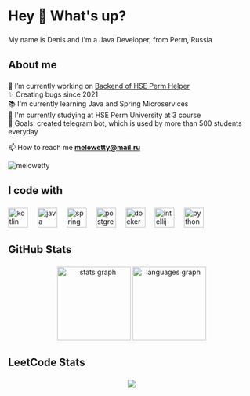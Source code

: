 <h1 align="left">Hey 👋 What's up?</h1>

###

<p align="left">My name is Denis and I'm a Java Developer, from Perm, Russia</p>

###

<h2 align="left">About me</h2>

###

🔭 I’m currently working on [Backend of HSE Perm Helper](https://github.com/HSE-Perm-Helper/main-backend)<br>
✨ Creating bugs since 2021<br>
📚 I'm currently learning Java and Spring Microservices<br>
🏫 I'm currently studying at HSE Perm University at 3 course<br>
🎯 Goals: created telegram bot, which is used by more than 500 students everyday<br>

📫 How to reach me **melowetty@mail.ru**

<p align="left"> <img src="https://komarev.com/ghpvc/?username=melowetty&label=Profile%20views&color=0e75b6&style=flat" alt="melowetty" /> </p>

<p align="left"></p>

###

<h2 align="left">I code with</h2>

###

<div align="left">
  <img src="https://cdn.jsdelivr.net/gh/devicons/devicon/icons/kotlin/kotlin-original.svg" height="40" alt="kotlin logo"  />
  <img width="12" />
  <img src="https://cdn.jsdelivr.net/gh/devicons/devicon/icons/java/java-original.svg" height="40" alt="java logo"  />
  <img width="12" />
  <img src="https://cdn.jsdelivr.net/gh/devicons/devicon/icons/spring/spring-original.svg" height="40" alt="spring logo"  />
  <img width="12" />
  <img src="https://cdn.jsdelivr.net/gh/devicons/devicon/icons/postgresql/postgresql-original.svg" height="40" alt="postgresql logo"  />
  <img width="12" />
  <img src="https://cdn.jsdelivr.net/gh/devicons/devicon/icons/docker/docker-original.svg" height="40" alt="docker logo"  />
  <img width="12" />
  <img src="https://cdn.jsdelivr.net/gh/devicons/devicon/icons/intellij/intellij-original.svg" height="40" alt="intellij logo"  />
  <img width="12" />
  <img src="https://cdn.jsdelivr.net/gh/devicons/devicon/icons/python/python-original.svg" height="40" alt="python logo"  />
</div>

###

<h2 align="left">GitHub Stats</h2>

###

<div align="center">
  <img src="https://github-readme-stats.vercel.app/api?username=melowetty&hide_title=false&hide_rank=false&show_icons=true&include_all_commits=true&count_private=true&disable_animations=false&theme=dracula&locale=en&hide_border=false&order=1" height="150" alt="stats graph"  />
  <img src="https://github-readme-stats.vercel.app/api/top-langs?username=melowetty&locale=en&hide_title=false&layout=compact&card_width=320&langs_count=5&theme=dracula&hide_border=false&order=2" height="150" alt="languages graph"  />
</div>

###

<h2 align="left">LeetCode Stats</h2>

###
<div align="center"><img src="https://leetcode-stats-six.vercel.app/api?username=melowetty&theme=dark"/></div>

